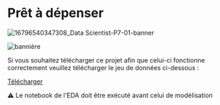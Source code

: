 # Prêt à dépenser
![16796540347308_Data Scientist-P7-01-banner](https://github.com/KANTANDEV/Pret_a_depenser/assets/94462048/9bce0165-972b-48a4-a7f8-cb2bb29ad4ef)

![bannière](https://github.com/KANTANDEV/Pret_a_depenser/assets/94462048/1d71b2a0-e65c-455b-a8e5-556ac23f2b2e)



Si vous souhaitez télécharger ce projet afin que celui-ci fonctionne correctement veuillez télécharger le jeu de données ci-dessous :

[Télécharger](https://s3-eu-west-1.amazonaws.com/static.oc-static.com/prod/courses/files/Parcours_data_scientist/Projet+-+Impl%C3%A9menter+un+mod%C3%A8le+de+scoring/Projet+Mise+en+prod+-+home-credit-default-risk.zip)

⚠️ Le notebook de l'EDA doit être exécuté avant celui de modélisation
